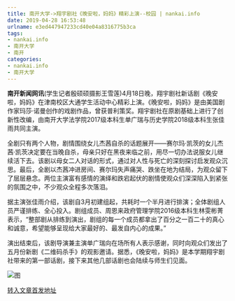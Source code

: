 ```yaml
---
title: 南开大学->翔宇剧社《晚安啦，妈妈》精彩上演--校园 | nankai.info
date: 2019-04-28 16:53:48
urlname: e3ed447947233cd40e04a8316775b3ca
tags: 
- nankai.info
- 南开大学
- 南开
categories:
- nankai.info
- 南开大学
---
```


**南开新闻网讯**(学生记者殷硕硕摄影王雪莲)4月18日晚，翔宇剧社新话剧《晚安啦，妈妈》在津南校区大通学生活动中心精彩上演。《晚安啦，妈妈》是由美国剧作家玛莎·诺曼创作的戏剧作品，曾获普利策奖。翔宇剧社在原剧基础上进行了创新性改编，由南开大学法学院2017级本科生单广瑞与历史学院2018级本科生张佳雨共同主演。

全剧只有两个人物，剧情围绕女儿杰茜自杀的话题展开——赛尔玛·凯茨的女儿杰茜·凯茨决定要在当晚自杀，母亲只好在黑夜来临之前，用尽一切办法说服女儿继续活下去。该剧以母女二人对话的形式，通过对人性与死亡的深刻探讨启发观众沉思。最后，全剧以杰茜冲进房间、赛尔玛失声痛哭、跌坐在地为结局，为观众留下了层层悬念。两位主演富有感情的演绎和跌宕起伏的剧情使观众们深深陷入到紧张的氛围之中，不少观众全程多次落泪。

据主演张佳雨介绍，该剧自3月初建组起，共耗时一个半月进行排演；全体剧组人员严谨排练、全心投入。剧组成员、周恩来政府管理学院2016级本科生林雯彬菁表示，“整部剧从排练到演出，剧组的每一个成员都拿出了百分之一百二十的真心和诚意，希望能够呈现给大家最好的、最发自内心的成果。”

演出结束后，该剧导演兼主演单广瑞向在场所有人表示感谢，同时向观众们发出了五月份新剧《二维码杀手》的观影邀请。据悉，《晚安啦，妈妈》是本学期翔宇剧社带来的第一部话剧，接下来其他几部话剧也会陆续与师生们见面。

![图](http://news.nankai.edu.cn/pic/0/00/35/02/350245_168565.jpg)

[转入文章首发地址](http://news.nankai.edu.cn/qqxy/system/2019/04/20/000446155.shtml)